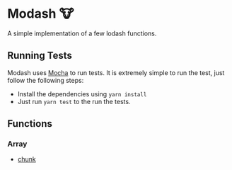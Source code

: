 # Modash 🐮
A simple implementation of a few lodash functions.

## Running Tests
Modash uses [Mocha](https://mochajs.org/) to run tests. It is extremely simple to run the test, just follow the following steps:
- Install the dependencies using `yarn install`
- Just run `yarn test` to the run the tests.

## Functions
### Array
- [chunk](./src/array/chunk.js)